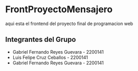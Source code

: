 # FrontProyectoMensajero
aqui esta el frontend del proyecto final de programacion web
## Integrantes del Grupo
* Gabriel Fernando Reyes Guevara - 2200141
* Luis Felipe Cruz Ceballos - 2200141
* Gabriel Fernando Reyes Guevara - 2200141
